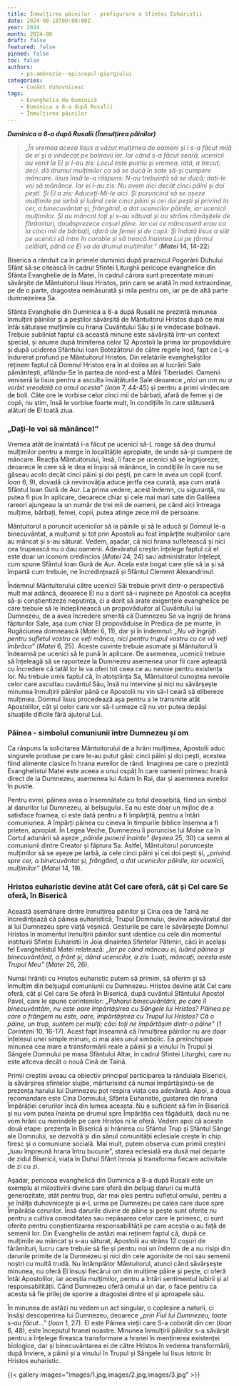 ```yaml
---
title: Înmulțirea pâinilor - prefigurare a Sfintei Euharistii
date: 2024-08-18T00:00:00Z
year: 2024
month: 2024-08
draft: false
featured: false
pinned: false
toc: false
authors:
    - ps-ambrozie--episcopul-giurgiului
categories:
    - Cuvânt duhovnicesc
tags:
    - Evanghelia de Duminică
    - Duminica a 8-a după Rusalii
    - Înmulțirea pâinilor
---
```

_**Duminica a 8-a după Rusalii (Înmulțirea pâinilor)**_

> _„În vremea aceea Iisus a văzut mulțimea de oameni și I s-a făcut milă de ei și a vindecat pe bolnavii lor. Iar când s-a făcut seară, ucenicii au venit la El și I-au zis: Locul este pustiu și vremea, iată, a trecut; deci, dă drumul mulțimilor ca să se ducă în sate să-și cumpere mâncare. Iisus însă le-a răspuns: N-au trebuință să se ducă; dați-le voi să mănânce. Iar ei I-au zis: Nu avem aici decât cinci pâini și doi pești. Și El a zis: Aduceți-Mi-le aici. Și poruncind să se așeze mulțimile pe iarbă și luând cele cinci pâini și cei doi pești și privind la cer, a binecuvântat și, frângând, a dat ucenicilor pâinile, iar ucenicii mulțimilor. Și au mâncat toți și s-au săturat și au strâns rămășițele de fărâmituri, douăsprezece coșuri pline. Iar cei ce mâncaseră erau ca la cinci mii de bărbați, afară de femei și de copii. Și îndată Iisus a silit pe ucenici să intre în corabie și să treacă înaintea Lui pe țărmul celălalt, până ce El va da drumul mulțimilor.”_ (**_Matei_ 14, 14-22**)

Biserica a rânduit ca în primele duminici după praznicul Pogorârii Duhului Sfânt să se citească în cadrul Sfintei Liturghii pericope evanghelice din Sfânta Evanghelie de la Matei, în cadrul cărora sunt prezentate minuni săvârșite de Mântuitorul Iisus Hristos, prin care se arată în mod extraordinar, pe de o parte, dragostea nemăsurată și mila pentru om, iar pe de altă parte dumnezeirea Sa.

Sfânta Evanghelie din Duminica a 8-a după Rusalii ne prezintă minunea înmulțirii pâinilor și a peștilor săvârșită de Mântuitorul Hristos după ce mai întâi săturase mulțimile cu hrana Cuvântului Său și le vindecase bolnavii. Trebuie subliniat faptul că această minune este săvârșită într-un context special, și anume după trimiterea celor 12 Apostoli la prima lor propovăduire și după uciderea Sfântului Ioan Botezătorul de către regele Irod, fapt ce L-a îndurerat profund pe Mântuitorul Hristos. Din relatările evangheliștilor reținem faptul că Domnul Hristos era în al doilea an al lucrării Sale pământești, aflându-Se în partea de nord-est a Mării Tiberiadei. Oamenii veniseră la Iisus pentru a asculta învățăturile Sale deoarece _„nici un om nu a vorbit vreodată ca omul acesta”_ (_Ioan_ 7, 44-45) și pentru a primi vindecare de boli. Câte ore le vorbise celor cinci mii de bărbați, afară de femei și de copii, nu știm, însă le vorbise foarte mult, în condițiile în care stătuseră alături de El toată ziua.

### „Dați-le voi să mănânce!”

Vremea atât de înaintată i-a făcut pe ucenici să-L roage să dea drumul mulțimilor pentru a merge în localitățile apropiate, de unde să-și cumpere de mâncare. Reacția Mântuitorului, însă, îi face pe ucenici să se îngrijoreze, deoarece le cere să le dea ei înșiși să mănânce, în condițiile în care nu se găseau acolo decât cinci pâini și doi pești, pe care le avea un copil (conf. _Ioan_ 6, 9), dovadă că nevinovăția aduce jertfa cea curată, așa cum arată Sfântul Ioan Gură de Aur. La prima vedere, acest îndemn, cu siguranță, nu putea fi pus în aplicare, deoarece chiar și cele mai mari sate din Galileea rareori ajungeau la un număr de trei mii de oameni, pe când aici întreaga mulțime, bărbați, femei, copii, putea atinge zece mii de persoane.

Mântuitorul a poruncit ucenicilor să ia pâinile și să le aducă și Domnul le-a binecuvântat, a mulțumit și tot prin Apostoli au fost împărțite mulțimilor care au mâncat și s-au săturat. Vedem, așadar, că nici hrana sufletească și nici cea trupească nu o dau oamenii. Adevăratul creștin înțelege faptul că el este doar un iconom credincios (_Matei_ 24, 24) sau administrator înțelept, cum spune Sfântul Ioan Gură de Aur. Acela este bogat care știe să ia și să împartă cum trebuie, ne încredințează și Sfântul Clement Alexandrinul.

Îndemnul Mântuitorului către ucenicii Săi trebuie privit dintr-o perspectivă mult mai adâncă, deoarece El nu a dorit să-i rușineze pe Apostoli ca aceștia să-și conștientizeze neputința, ci a dorit să arate exigențele evanghelice pe care trebuie să le îndeplinească un propovăduitor al Cuvântului lui Dumnezeu, de a avea încredere smerită că Dumnezeu Se va îngriji de hrana făpturilor Sale, așa cum chiar El propovăduise în Predica de pe munte, în Rugăciunea domnească (_Matei_ 6, 11), dar și în îndemnul: _„Nu vă îngrijiți pentru sufletul vostru ce veți mânca, nici pentru trupul vostru cu ce vă veți îmbrăca”_ (_Matei_ 6, 25). Aceste cuvinte trebuie asumate și Mântuitorul îi îndeamnă pe ucenici să le pună în aplicare. De asemenea, ucenicii trebuie să înțeleagă să se raporteze la Dumnezeu asemenea unor fii care așteaptă cu încredere că tatăl lor le va oferi tot ceea ce au nevoie pentru existența lor. Nu trebuie omis faptul că, în atotștiința Sa, Mântuitorul cunoștea nevoile celor care ascultau cuvântul Său, însă nu intervine și nici nu săvârșește minunea înmulțirii pâinilor până ce Apostolii nu vin să-I ceară să elibereze mulțimea. Domnul Iisus procedează așa pentru a le transmite atât Apostolilor, cât și celor care vor să-I urmeze că nu vor putea depăși situațiile dificile fără ajutorul Lui.
### Pâinea - simbolul comuniunii între Dumnezeu și om

Ca răspuns la solicitarea Mântuitorului de a hrăni mulțimea, Apostolii aduc singurele produse pe care le-au putut găsi: cinci pâini și doi pești, acestea fiind alimente clasice în hrana evreilor de rând. Imaginea pe care o prezintă Evanghelistul Matei este aceea a unui ospăț în care oamenii primesc hrană direct de la Dumnezeu, asemenea lui Adam în Rai, dar și asemenea evreilor în pustie.

Pentru evrei, pâinea avea o însemnătate cu totul deosebită, fiind un simbol al darurilor lui Dumnezeu, al belșugului. Ea nu este doar un mijloc de a satisface foamea, ci este dată pentru a fi împărțită, pentru a întări comuniunea. A împărți pâinea cu cineva în timpurile biblice însemna a fi prieten, apropiat. În Legea Veche, Dumnezeu îi poruncise lui Moise ca în Cortul adunării să așeze _„pâinile punerii înainte”_ (_Ieșirea_ 25, 30) ca semn al comuniunii dintre Creator și făptura Sa. Astfel, Mântuitorul poruncește mulțimilor să se așeze pe iarbă, ia cele cinci pâini și cei doi pești și, _„privind spre cer, a binecuvântat și, frângând, a dat ucenicilor pâinile, iar ucenicii, mulțimilor”_ (_Matei_ 14, 19).

### Hristos euharistic devine atât Cel care oferă, cât și Cel care Se oferă, în Biserică

Această asemănare dintre înmulțirea pâinilor și Cina cea de Taină ne încredințează că pâinea euharistică, Trupul Domnului, devine adevăratul dar al lui Dumnezeu spre viață veșnică. Gesturile pe care le săvârșește Domnul Hristos în momentul înmulțirii pâinilor sunt identice cu cele din momentul instituirii Sfintei Euharistii în Joia dinaintea Sfintelor Pătimiri, căci în același fel Evanghelistul Matei relatează: _„Iar pe când mâncau ei, luând pâinea și binecuvântând, a frânt și, dând ucenicilor, a zis: Luați, mâncați, acesta este Trupul Meu”_ (_Matei_ 26, 26).

Numai hrăniți cu Hristos euharistic putem să primim, să oferim și să înmulțim din belșugul comuniunii cu Dumnezeu. Hristos devine atât Cel care oferă, cât și Cel care Se oferă în Biserică, după cuvântul Sfântului Apostol Pavel, care le spune corintenilor: _„Paharul binecuvântării, pe care îl binecuvântăm, nu este oare împărtășirea cu Sângele lui Hristos? Pâinea pe care o frângem nu este, oare, împărtășirea cu Trupul lui Hristos? Că o pâine, un trup, suntem cei mulți; căci toți ne împărtășim dintr-o pâine”_ (_1 Corinteni_ 10, 16-17). Acest fapt înseamnă că înmulțirea pâinilor nu are doar înțelesul unei simple minuni, ci mai ales unul simbolic. Ea preînchipuie minunea cea mare a transformării reale a pâinii și a vinului în Trupul și Sângele Domnului pe masa Sfântului Altar, în cadrul Sfintei Liturghii, care nu este altceva decât o nouă Cină de Taină.

Primii creștini aveau ca obiectiv principal participarea la rânduiala Bisericii, la săvârșirea sfintelor slujbe, mărturisind că numai împărtășindu-se de prezența harului lui Dumnezeu pot respira viața cea adevărată. Apoi, a doua recomandare este Cina Domnului, Sfânta Euharistie, gustarea din hrana Împărăției cerurilor încă din lumea aceasta. Nu e suficient să fim în Biserică și nu vom putea înainta pe drumul spre Împărăția cea făgăduită, dacă nu ne vom hrăni cu merindele pe care Hristos ni le oferă. Vedem apoi că aceste două etape: prezența în Biserică și hrănirea cu Sfântul Trup și Sfântul Sânge ale Domnului, se dezvoltă și din sânul comunității eclesiale crește în chip firesc și o comuniune socială. Mai mult, putem observa cum primii creștini „luau împreună hrana întru bucurie”, starea eclesială era dusă mai departe de zidul Bisericii, viața în Duhul Sfânt înnoia și transforma fiecare activitate de zi cu zi.

Așadar, pericopa evanghelică din Duminica a 8-a după Rusalii este un exemplu al milostivirii divine care oferă din belșug daruri cu multă generozitate, atât pentru trup, dar mai ales pentru sufletul omului, pentru a se înălța duhovnicește și a-L urma pe Dumnezeu pe calea care duce spre Împărăția cerurilor. Însă darurile divine de pâine și pește sunt oferite nu pentru a cultiva comoditatea sau nepăsarea celor care le primesc, ci sunt oferite pentru conștientizarea responsabilității pe care aceștia o au față de semenii lor. Din Evanghelia de astăzi mai reținem faptul că, după ce mulțimile au mâncat și s-au săturat, Apostolii au strâns 12 coșuri de fărâmituri, lucru care trebuie să fie și pentru noi un îndemn de a nu risipi din darurile primite de la Dumnezeu și nici din cele agonisite de noi sau semenii noștri cu multă trudă. Nu întâmplător Mântuitorul, atunci când săvârșește minunea, nu oferă El însuși fiecărui om din mulțime pâine și pește, ci oferă întâi Apostolilor, iar aceștia mulțimilor, pentru a întări sentimentul iubirii și al responsabilității. Când Dumnezeu oferă omului un dar, o face pentru ca acesta să fie prilej de sporire a dragostei dintre el și aproapele său.

În minunea de astăzi nu vedem un act singular, o copleșire a naturii, ci însăși descoperirea lui Dumnezeu, deoarece _„prin Fiul lui Dumnezeu, toate s-au făcut…”_ (_Ioan_ 1, 27). El este Pâinea vieții care S-a coborât din cer (_Ioan_ 6, 48), este începutul hranei noastre. Minunea înmulțirii pâinilor s-a săvârșit pentru a înțelege fireasca transformare a hranei în menținerea existenței biologice, dar și binecuvântarea ei de către Hristos în vederea transformării, după Înviere, a pâinii și a vinului în Trupul și Sângele lui Iisus istoric în Hristos euharistic.

{{< gallery images="images/1.jpg,images/2.jpg,images/3.jpg" >}}